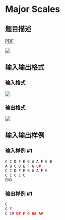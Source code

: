 # Major Scales

## 题目描述

[problemUrl]: https://uva.onlinejudge.org/index.php?option=com_onlinejudge&Itemid=8&category=17&page=show_problem&problem=1469

[PDF](https://uva.onlinejudge.org/external/105/p10528.pdf)

![](https://cdn.luogu.com.cn/upload/vjudge_pic/UVA10528/8a04661318d14c53c6f72165b254d121829ffe03.png)

## 输入输出格式

### 输入格式

![](https://cdn.luogu.com.cn/upload/vjudge_pic/UVA10528/3af1e287e66e5d8945f1304960e82a249d627432.png)

### 输出格式

![](https://cdn.luogu.com.cn/upload/vjudge_pic/UVA10528/9e975bbc378f7cf4d422a61231bed3ea3e672f70.png)

## 输入输出样例

### 输入样例 #1

```cpp
C C D F E G A A F G B
A B C D E F G C#
C C D F E G A A F G
C C C C C
END
```


### 输出样例 #1

```cpp
C
C F
C C# D# F G G# A#
```


